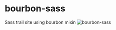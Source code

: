 # bourbon-sass
Sass trail site using bourbon mixin
![bourbon-sass](https://github.com/parvathyvd/emailad2/blob/master/images/bourbon-sass.jpg)
